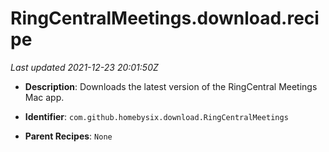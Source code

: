 # RingCentralMeetings.download.recipe

_Last updated 2021-12-23 20:01:50Z_

- **Description**: Downloads the latest version of the RingCentral Meetings Mac app.

- **Identifier**: `com.github.homebysix.download.RingCentralMeetings`

- **Parent Recipes**: `None`
